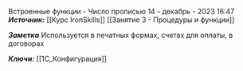 
Встроенные функции - Число прописью
 14 - декабрь - 2023  16:47 
***Источник:***  [[Курс IronSkills]] [[Занятие 3 - Процедуры и функции]]

***Заметка*** 
Используется в печатных формах, счетах для оплаты, в договорах

***Ключи:*** [[1С_Конфигурация]]